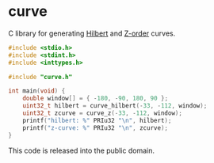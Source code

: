 # curve

C library for generating [Hilbert](https://en.wikipedia.org/wiki/Hilbert_curve)
and [Z-order](https://en.wikipedia.org/wiki/Z-order_curve) curves.

```c
#include <stdio.h>
#include <stdint.h>
#include <inttypes.h>

#include "curve.h"

int main(void) {
    double window[] = { -180, -90, 180, 90 };
    uint32_t hilbert = curve_hilbert(-33, -112, window);
    uint32_t zcurve = curve_z(-33, -112, window);
    printf("hilbert: %" PRIu32 "\n", hilbert);
    printf("z-curve: %" PRIu32 "\n", zcurve);
}
```

This code is released into the public domain.
